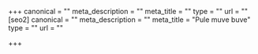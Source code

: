 +++
canonical = ""
meta_description = ""
meta_title = ""
type = ""
url = ""
[seo2]
canonical = ""
meta_description = ""
meta_title = "Pule muve buve"
type = ""
url = ""

+++
